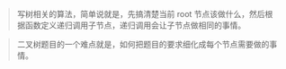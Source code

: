 > 写树相关的算法，简单说就是，先搞清楚当前 root 节点该做什么，然后根据函数定义递归调用子节点，递归调用会让子节点做相同的事情。

> 二叉树题目的一个难点就是，如何把题目的要求细化成每个节点需要做的事情。